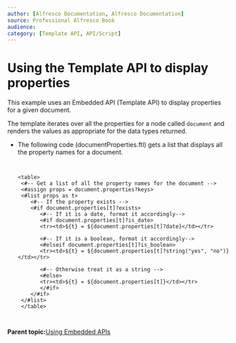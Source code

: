 ```yaml
---
author: [Alfresco Documentation, Alfresco Documentation]
source: Professional Alfresco Book
audience: 
category: [Template API, API/Script]
---
```


# Using the Template API to display properties

This example uses an Embedded API \(Template API\) to display properties for a given document.

The template iterates over all the properties for a node called `document` and renders the values as appropriate for the data types returned.

-   The following code \(documentProperties.ftl\) gets a list that displays all the property names for a document.

    ```
    
                            
    <table>
     <#-- Get a list of all the property names for the document -->  
     <#assign props = document.properties?keys>  
     <#list props as t>
        <#-- If the property exists -->
        <#if document.properties[t]?exists>
           <#-- If it is a date, format it accordingly-->
           <#if document.properties[t]?is_date>
           <tr><td>${t} = ${document.properties[t]?date}</td></tr>
           
           <#-- If it is a boolean, format it accordingly-->
           <#elseif document.properties[t]?is_boolean>
           <tr><td>${t} = ${document.properties[t]?string("yes", "no")}</td></tr>
           
           <#-- Otherwise treat it as a string -->
           <#else>
           <tr><td>${t} = ${document.properties[t]}</td></tr>
           </#if>
        </#if>
     </#list>
     </table>
     
     
    ```


**Parent topic:**[Using Embedded APIs](../concepts/serv-api-embedded-about.md)

